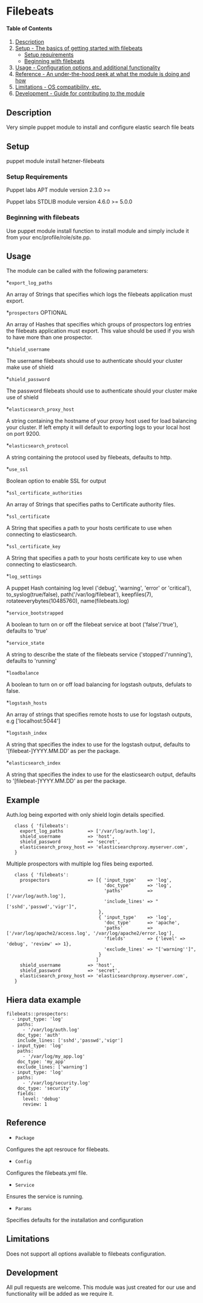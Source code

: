 # Filebeats

#### Table of Contents

1. [Description](#description)
1. [Setup - The basics of getting started with filebeats](#setup)
    * [Setup requirements](#setup-requirements)
    * [Beginning with filebeats](#beginning-with-filebeats)
1. [Usage - Configuration options and additional functionality](#usage)
1. [Reference - An under-the-hood peek at what the module is doing and how](#reference)
1. [Limitations - OS compatibility, etc.](#limitations)
1. [Development - Guide for contributing to the module](#development)

## Description

Very simple puppet module to install and configure elastic search file beats

## Setup

puppet module install hetzner-filebeats

### Setup Requirements

Puppet labs APT module
  version 2.3.0 >=

Puppet labs STDLIB module
  version 4.6.0 >= 5.0.0

### Beginning with filebeats

Use puppet module install function to install module and simply include it from your enc/profile/role/site.pp.

## Usage

The module can be called with the following parameters:

*`export_log_paths`

An array of Strings that specifies which logs the filebeats application must export.

*`prospectors` OPTIONAL

An array of Hashes that specifies which groups of prospectors log entries the filebeats application must export.
This value should be used if you wish to have more than one prospector.

*`shield_username`

The username filebeats should use to authenticate should your cluster make use of shield

*`shield_password`

The password filebeats should use to authenticate should your cluster make use of shield

*`elasticsearch_proxy_host`

A string containing the hostname of your proxy host used for load balancing your cluster.
If left empty it will default to exporting logs to your local host on port 9200.

*`elasticsearch_protocol`

A string containing the protocol used by filebeats, defaults to http. 

*`use_ssl`

Boolean option to enable SSL for output

*`ssl_certificate_authorities`

An array of Strings that specifies paths to Certificate authority files.

*`ssl_certificate`

A String that specifies a path to your hosts certificate to use when connecting to elasticsearch.

*`ssl_certificate_key`

A String that specifies a path to your hosts certificate key to use when connecting to elasticsearch.

*`log_settings`

A puppet Hash containing log level ('debug', 'warning', 'error' or 'critical'), to_syslog(true/false), path('/var/log/filebeat'), keepfiles(7), rotateeverybytes(10485760), name(filebeats.log)

*`service_bootstrapped`

A boolean to turn on or off the filebeat service at boot ('false'/'true'), defaults to 'true'

*`service_state`

A string to describe the state of the filebeats service ('stopped'/'running'), defaults to 'running'

*`loadbalance`

A boolean to turn on or off load balancing for logstash outputs, defulats to false.

*`logstash_hosts`

An array of strings that specifies remote hosts to use for logstash outputs, e.g ['localhost:5044']

*`logstash_index`

A string that specifies the index to use for the logstash output, defaults to '[filebeat-]YYYY.MM.DD' as per the package.

*`elasticsearch_index`

A string that specifies the index to use for the elasticsearch output, defaults to '[filebeat-]YYYY.MM.DD' as per the package.

## Example

Auth.log being exported with only shield login details specified.

```
   class { 'filebeats':
     export_log_paths         => ['/var/log/auth.log'],
     shield_username          => 'host',
     shield_password          => 'secret',
     elasticsearch_proxy_host => 'elasticsearchproxy.myserver.com',
   }
```

Multiple prospectors with multiple log files being exported.

```
   class { 'filebeats':
     prospectors              => [{ 'input_type'    => 'log',
                                    'doc_type'      => 'log',
                                    'paths'         => ['/var/log/auth.log'],
                                    'include_lines' => "['sshd','passwd','vigr']",
                                  },
                                  { 'input_type'    => 'log',
                                    'doc_type'      => 'apache',
                                    'paths'         => ['/var/log/apache2/access.log', '/var/log/apache2/error.log'],
                                    'fields'        => {'level' => 'debug', 'review' => 1},
                                    'exclude_lines' => "['warning'']",
                                  }
                                 ]
     shield_username          => 'host',
     shield_password          => 'secret',
     elasticsearch_proxy_host => 'elasticsearchproxy.myserver.com',
   }
```

## Hiera data example

```
filebeats::prospectors:
  - input_type: 'log'
    paths:
      - '/var/log/auth.log'
    doc_type: 'auth'
    include_lines: ['sshd','passwd','vigr']
  - input_type: 'log'
    paths:
      - '/var/log/my_app.log'
    doc_type: 'my_app'
    exclude_lines: ['warning']
  - input_type: 'log'
    paths:
      - '/var/log/security.log'
    doc_type: 'security'
    fields:
      level: 'debug'
      review: 1
```


## Reference

* `Package`

Configures the apt resrouce for filebeats.

* `Config`

Configures the filebeats.yml file.

* `Service`

Ensures the service is running.

* `Params`

Specifies defaults for the installation and configuration

## Limitations

Does not support all options available to filebeats configuration.

## Development

All pull requests are welcome. This module was just created for our use and functionality will be added as we require it.

